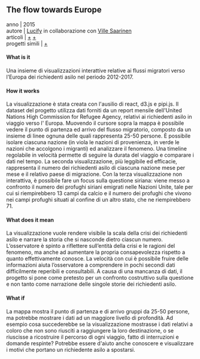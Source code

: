 ## **The flow towards Europe**
anno | 2015 <br>
autore | [Lucify](https://www.lucify.com) in collaborazione con [Ville Saarinen](https://blog.lucify.com/@vsaarinen) <br>
articoli | [+](https://www.lucify.com/the-flow-towards-europe/) [+](https://blog.lucify.com/a-novel-visualisation-of-the-refugee-crisis-565e40ab5a50)<br>
progetti simili | [+](http://www.slate.com/articles/life/the_history_of_american_slavery/2015/06/animated_interactive_of_the_history_of_the_atlantic_slave_trade.html)

#### What is it
Una insieme di visualizzazioni interattive relative ai flussi migratori verso l'Europa dei richiedenti asilo nel periodo 2012-2017.

#### How it works
La visualizzazione è stata creata con l'ausilio di react, d3.js e pipi.js. Il dataset del progetto utilizza dati forniti da un report mensile dell'United Nations High Commission for Refugee Agency, relativi ai richiedenti asilo in viaggio verso l' Europa. Muovendo il cursore sopra la mappa è possibile vedere il punto di partenza ed arrivo del flusso migratorio, composto da un insieme di linee ognuna delle quali rappresenta 25-50 persone. È possibile isolare ciascuna nazione (in viola le nazioni di provenienza, in verde le nazioni che accolgono i migranti) ed analizzare il fenomeno. Una timeline regolabile in velocità permette di seguire la durata del viaggio e comparare i dati nel tempo. La seconda visualizzazione, più leggibile ed efficacie, rappresenta il numero dei richiedenti asilo di ciascuna nazione mese per mese e il relativo paese di migrazione. Con la terza visualizzazione non interattiva, è possibile fare un focus sulla questione siriana: viene messo a confronto il numero dei profughi siriani emigrati nelle Nazioni Unite, tale per cui si riempirebbero 13 campi da calcio e il numero dei profughi che vivono nei campi profughi situati al confine di un altro stato, che ne riempirebbero 71.

#### What does it mean
La visualizzazione vuole rendere visibile la scala della crisi dei richiedenti asilo e narrare la storia che si nasconde dietro ciascun numero. L’osservatore è spinto a riflettere sull’entità della crisi e le ragioni del fenomeno, ma anche ad aumentare la propria consapevolezza rispetto a quanto effettivamente conosce. La velocità con cui è possibile fruire delle informazioni aiuta l’osservatore a comprendere in pochi secondi dati difficilmente reperibili e consultabili. A causa di una mancanza di dati, il progetto si pone come pretesto per un confronto costruttivo sulla questione e non tanto come narrazione delle singole storie dei richiedenti asilo.

#### What if
La mappa mostra il punto di partenza e di arrivo gruppi da 25-50 persone, ma potrebbe mostrare i dati ad un maggiore livello di profondità. Ad esempio cosa succederebbe se la visualizzazione mostrasse i dati relativi a coloro che non sono riusciti a raggiungere la loro destinazione, o se riuscisse a ricostruire il percorso di ogni viaggio, fatto di interruzioni e domande respinte? Potrebbe essere d'aiuto anche conoscere e visualizzare i motivi che portano un richiedente asilo a spostarsi.
